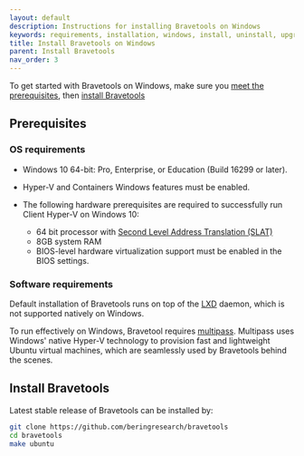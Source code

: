 ```yaml
---
layout: default
description: Instructions for installing Bravetools on Windows
keywords: requirements, installation, windows, install, uninstall, upgrade, update
title: Install Bravetools on Windows
parent: Install Bravetools
nav_order: 3
---
```


To get started with Bravetools on Windows, make sure you [meet the prerequisites](#prerequisites), then [install Bravetools](#install-bravetools)

## Prerequisites

### OS requirements

  - Windows 10 64-bit: Pro, Enterprise, or Education (Build 16299 or later).
  - Hyper-V and Containers Windows features must be enabled.
  - The following hardware prerequisites are required to successfully run Client
Hyper-V on Windows 10:

     - 64 bit processor with [Second Level Address Translation (SLAT)](http://en.wikipedia.org/wiki/Second_Level_Address_Translation)
     - 8GB system RAM
    - BIOS-level hardware virtualization support must be enabled in the
    BIOS settings.

### Software requirements

Default installation of Bravetools runs on top of the [LXD](https://linuxcontainers.org/lxd/introduction/) daemon, which is not supported natively on Windows.

To run effectively on Windows, Bravetool requires [multipass](multipass.run). Multipass uses Windows' native Hyper-V technology to provision fast and lightweight Ubuntu virtual machines, which are seamlessly used by Bravetools behind the scenes.

## Install Bravetools

Latest stable release of Bravetools can be installed by:

```bash
git clone https://github.com/beringresearch/bravetools
cd bravetools
make ubuntu
```